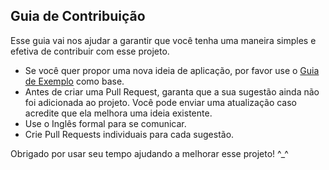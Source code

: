 ## Guia de Contribuição

Esse guia vai nos ajudar a garantir que você tenha uma maneira simples e efetiva de contribuir com esse projeto.

-   Se você quer propor uma nova ideia de aplicação, por favor use o [Guia de Exemplo](./Guia%20de%20Exemplo.md) como base.
-   Antes de criar uma Pull Request, garanta que a sua sugestão ainda não foi adicionada ao projeto. Você pode enviar uma atualização caso acredite que ela melhora uma ideia existente.
-   Use o Inglês formal para se comunicar.
-   Crie Pull Requests individuais para cada sugestão.

Obrigado por usar seu tempo ajudando a melhorar esse projeto! ^\_^
